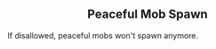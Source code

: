 <h2 style="text-align:center;"> Peaceful Mob Spawn </h2>

If disallowed, peaceful mobs won't spawn anymore.
